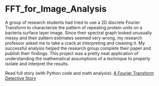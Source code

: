 # FFT_for_Image_Analysis

A group of research students had tried to use a 2D discrete Fourier Transform to characterize the pattern of repeating protein units on a bacteria surface layer image. Since their spectral graph looked unusually messy and their pattern estimates seemed very wrong, my research professor asked me to take a crack at interpreting and cleaning it. My successful analysis helped the research group complete their paper and publish their findings. This project was a pretty neat application of understanding the mathematical assumptions of a technique to properly isolate and interpret the results.

Read full story (with Python code and math analysis): [A Fourier Transform Detective Story](https://gatiaher.github.io/projects/a-fourier-transform-detective-story/)
